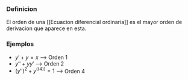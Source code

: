 ### Definicion
El orden de una [[Ecuacion diferencial ordinaria]] es el mayor orden de derivacion que aparece en esta.

### Ejemplos
- $y'+y=x$ --> Orden 1
- $y''+yy'$ --> Orden 2
- $(y'')^2 + y^((4))=1$ --> Orden 4

